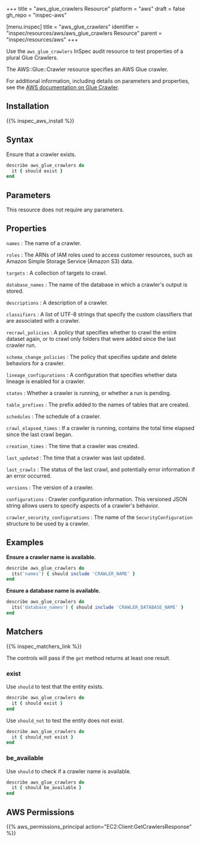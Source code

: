 +++
title = "aws_glue_crawlers Resource"
platform = "aws"
draft = false
gh_repo = "inspec-aws"

[menu.inspec]
title = "aws_glue_crawlers"
identifier = "inspec/resources/aws/aws_glue_crawlers Resource"
parent = "inspec/resources/aws"
+++

Use the `aws_glue_crawlers` InSpec audit resource to test properties of a plural Glue Crawlers.

The AWS::Glue::Crawler resource specifies an AWS Glue crawler.

For additional information, including details on parameters and properties, see the [AWS documentation on Glue Crawler](https://docs.aws.amazon.com/AWSCloudFormation/latest/UserGuide/aws-resource-glue-crawler.html).

## Installation

{{% inspec_aws_install %}}

## Syntax

Ensure that a crawler exists.

```ruby
describe aws_glue_crawlers do
  it { should exist }
end
```

## Parameters

This resource does not require any parameters.

## Properties

`names`
: The name of a crawler.

`roles`
: The ARNs of IAM roles used to access customer resources, such as Amazon Simple Storage Service (Amazon S3) data.

`targets`
: A collection of targets to crawl.

`database_names`
: The name of the database in which a crawler's output is stored.

`descriptions`
: A description of a crawler.

`classifiers`
: A list of UTF-8 strings that specify the custom classifiers that are associated with a crawler.

`recrawl_policies`
: A policy that specifies whether to crawl the entire dataset again, or to crawl only folders that were added since the last crawler run.

`schema_change_policies`
: The policy that specifies update and delete behaviors for a crawler.

`lineage_configurations`
: A configuration that specifies whether data lineage is enabled for a crawler.

`states`
: Whether a crawler is running, or whether a run is pending.

`table_prefixes`
: The prefix added to the names of tables that are created.

`schedules`
: The schedule of a crawler.

`crawl_elapsed_times`
: If a crawler is running, contains the total time elapsed since the last crawl began.

`creation_times`
: The time that a crawler was created.

`last_updated`
: The time that a crawler was last updated.

`last_crawls`
: The status of the last crawl, and potentially error information if an error occurred.

`versions`
: The version of a crawler.

`configurations`
: Crawler configuration information. This versioned JSON string allows users to specify aspects of a crawler's behavior.

`crawler_security_configurations`
: The name of the `SecurityConfiguration` structure to be used by a crawler.

## Examples

**Ensure a crawler name is available.**

```ruby
describe aws_glue_crawlers do
  its('names') { should include 'CRAWLER_NAME' }
end
```

**Ensure a database name is available.**

```ruby
describe aws_glue_crawlers do
  its('database_names') { should include 'CRAWLER_DATABASE_NAME' }
end
```

## Matchers

{{% inspec_matchers_link %}}

The controls will pass if the `get` method returns at least one result.

### exist

Use `should` to test that the entity exists.

```ruby
describe aws_glue_crawlers do
  it { should exist }
end
```

Use `should_not` to test the entity does not exist.

```ruby
describe aws_glue_crawlers do
  it { should_not exist }
end
```

### be_available

Use `should` to check if a crawler name is available.

```ruby
describe aws_glue_crawlers do
  it { should be_available }
end
```

## AWS Permissions

{{% aws_permissions_principal action="EC2:Client:GetCrawlersResponse" %}}
